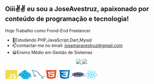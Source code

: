 ## Oiii✌✌ eu sou a JoseAvestruz, apaixonado por conteúdo de programação e tecnologia!

Hoje Trabalho como Frond-End Freelancer 
- 🌱Estudando PHP,JavaScript,Dart,Mysql
- 📫contactar-me no email: josemaravestruz@gmail.com
- 😀Ensino Mêdio em Gestão de Sistemas 

<div align="center">
  <a href="https://github.com/JoseAvestruz">
  <img height="180em" src="https://github-readme-stats.vercel.app/api?username=JoseAvestruz&show_icons=true&theme=dracula&include_all_commits=true&count_private=true"/>
  <img height="180em" src="https://github-readme-stats.vercel.app/api/top-langs/?username=JoseAvestruz&layout=compact&langs_count=7&theme=dracula"/>
</div>
<div style="display: inline_block"><br>
  <img align="center" alt="jose-Js" height="30" width="40" src="https://raw.githubusercontent.com/devicons/devicon/master/icons/javascript/javascript-plain.svg">
  <img align="center" alt="jose-dart" height="30" width="40" src="https://raw.githubusercontent.com/devicons/devicon/master/icons/dart/dart-plain.svg">
  <img align="center" alt="jose-mysql" height="30" width="40" src="https://raw.githubusercontent.com/devicons/devicon/master/icons/mysql/mysql-original.svg">
  <img align="center" alt="jose-HTML" height="30" width="40" src="https://raw.githubusercontent.com/devicons/devicon/master/icons/html5/html5-original.svg">
  <img align="center" alt="jose-CSS" height="30" width="40" src="https://raw.githubusercontent.com/devicons/devicon/master/icons/css3/css3-original.svg">
  <img align="center" alt="jose-php" height="30" width="40" src="https://raw.githubusercontent.com/devicons/devicon/master/icons/php/php-original.svg">
  <img align="center" alt="jose-React" height="30" width="40" src="https://raw.githubusercontent.com/devicons/devicon/master/icons/react/react-original.svg">
</div>

  ##
